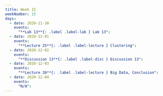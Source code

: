 ```yaml
---
title: Week 15
weekNumber: 15
days:
  - date: 2020-11-30
    events:
      "**Lab 13**{: .label .label-lab } Lab 13":
  - date: 2020-12-01
    events:
      "**Lecture 25**{: .label .label-lecture } Clustering":
  - date: 2020-12-02
    events:
      "**Discussion 13**{: .label .label-disc } Discussion 13":
  - date: 2020-12-03
    events:
      "**Lecture 26**{: .label .label-lecture } Big Data, Conclusion":
  - date: 2020-12-04
    events:
      "N/A":
---
```

